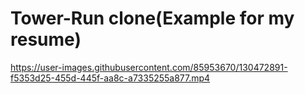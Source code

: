# Tower-Run clone(Example for my resume)
https://user-images.githubusercontent.com/85953670/130472891-f5353d25-455d-445f-aa8c-a7335255a877.mp4

